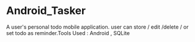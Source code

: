 # Android_Tasker
A user's personal todo mobile application. user can store / edit /delete / or set todo as reminder.Tools Used : Android , SQLite
